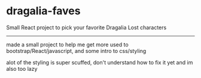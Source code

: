 # dragalia-faves
Small React project to pick your favorite Dragalia Lost characters

---------------------------

made a small project to help me get more used to bootstrap/React/javascript, and some intro to css/styling

alot of the styling is super scuffed, don't understand how to fix it yet and im also too lazy